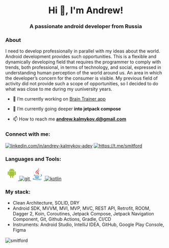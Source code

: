 <h1 align="center">Hi 👋, I'm Andrew!</h1>
<h3 align="center">A passionate android developer from Russia</h3>

<h3 align="left">About</h3>

I need to develop professionally in parallel with my ideas about the world. Android development provides such opportunities. This is a flexible and dynamically developing field that requires the programmer to comply with trends, both professional, in terms of technology, and social, expressed in understanding human perception of the world around us. An area in which the developer’s concern for the consumer is visible. My previous field of activity did not provide such a scope of opportunities, so I decided to do what was close to me during my uuniversity years.

- 🔭 I’m currently working on [Brain Trainer app](https://github.com/smitford/BrainTrainer)

- 🌱 I’m currently going deeper **into jetpack compose**

- 📫 How to reach me **andrew.kalmykov.d@gmail.com**

<h3 align="left">Connect with me:</h3>
<p align="left">
<a href="https://linkedin.com/in/linkedin.com/in/andrey-kalmykov-adev" target="blank"><img align="center" src="https://raw.githubusercontent.com/rahuldkjain/github-profile-readme-generator/master/src/images/icons/Social/linked-in-alt.svg" alt="linkedin.com/in/andrey-kalmykov-adev" height="30" width="40" /></a>
 <a href="https://t.me/smitford" target="blank"><img align="center" src="https://upload.wikimedia.org/wikipedia/commons/8/83/Telegram_2019_Logo.svg" alt="https://t.me/smitford" height="30" width="40" /></a>
</p>


<h3 align="left">Languages and Tools:</h3>
<p align="left"> <a href="https://developer.android.com" target="_blank" rel="noreferrer"> <img src="https://raw.githubusercontent.com/devicons/devicon/master/icons/android/android-original-wordmark.svg" alt="android" width="40" height="40"/> </a> <a href="https://git-scm.com/" target="_blank" rel="noreferrer"> <img src="https://www.vectorlogo.zone/logos/git-scm/git-scm-icon.svg" alt="git" width="40" height="40"/> </a> <a href="https://www.java.com" target="_blank" rel="noreferrer"> <img src="https://raw.githubusercontent.com/devicons/devicon/master/icons/java/java-original.svg" alt="java" width="40" height="40"/> </a> <a href="https://kotlinlang.org" target="_blank" rel="noreferrer"> <img src="https://www.vectorlogo.zone/logos/kotlinlang/kotlinlang-icon.svg" alt="kotlin" width="40" height="40"/> </a> </p>

<h3 align="left">My stack:</h3>

- Clean Architecture, SOLID, DRY
- Android SDK, MVVM, MVI, MVP, MVC, REST API, Retrofit, ROOM, Dagger 2, Koin, Coroutines, Jetpack Compose, Jetpack Navigation Component, Git, Github Actions, Gradle, CI/CD
- Instruments: Android Studio, IntelliJ IDEA, GitHub, Google Play Console, Figma

<p><img align="center" src="https://github-readme-stats.vercel.app/api/top-langs?username=smitford&show_icons=true&locale=en&layout=compact" alt="smitford" /></p>
